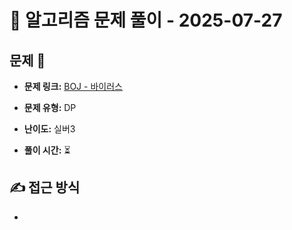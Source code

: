 # 📝 알고리즘 문제 풀이 - 2025-07-27

## 문제 📖

- **문제 링크:** [BOJ - 바이러스](https://www.acmicpc.net/problem/2606)

- **문제 유형:** DP

- **난이도:** 실버3

- **풀이 시간:** ⏳

## ✍ 접근 방식

-

